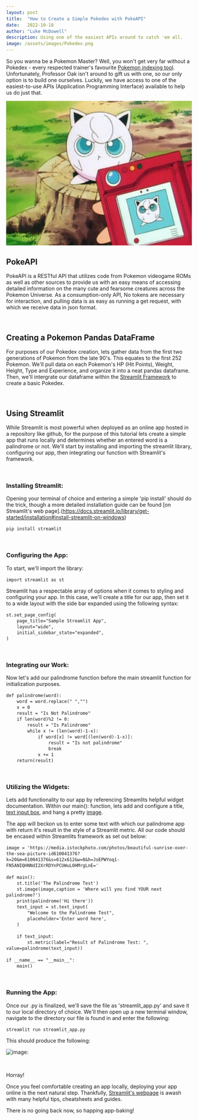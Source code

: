 ```yaml
---
layout: post
title:  "How to Create a Simple Pokedex with PokeAPI"
date:   2022-10-18
author: "Luke McDowell"
description: Using one of the easiest APIs around to catch 'em all.
image: /assets/images/Pokedex.png
---
```



So you wanna be a Pokemon Master? Well, you won't get very far without a Pokedex - every respected trainer's favourite [Pokemon indexing tool](https://bulbapedia.bulbagarden.net/wiki/Pok%C3%A9dex). Unfortunately, Professor Oak isn't around to gift us with one, so our only option is to build one ourselves. Luckily, we have access to one of the easiest-to-use APIs (Application Programming Interface) available to help us do just that. 

![image:](https://github.com/Redskywalker7/stat386-projects/blob/main/assets/Jigglypuff.png?raw=true)


## PokeAPI
PokeAPI is a RESTful API that utilizes code from Pokemon videogame ROMs as well as other sources to provide us with an easy means of accessing detailed information on the many cute and fearsome creatures across the Pokemon Universe. As a consumption-only API, No tokens are necessary for interaction, and pulling data is as easy as running a get request, with which we receive data in json format. 

  <br> 
  
## Creating a Pokemon Pandas DataFrame

For purposes of our Pokedex creation, lets gather data from the first two generations of Pokemon from the late 90's. This equates to the first 252 Pokemon. We'll pull data on each Pokemon's HP (Hit Points), Weight, Height, Type and Experience, and organize it into a neat pandas dataframe. Then, we'll intergrate our dataframe within the [Streamlit Framework](https://streamlit.io/) to create a basic Pokedex.


  <br> 
  
## Using Streamlit



While Streamlit is most powerful when deployed as an online app hosted in a repository like github, for the purpose of this tutorial lets create a simple app that runs locally and determines whether an entered word is a palindrome or not.  We'll start by installing and importing the streamlit library, configuring our app, then integrating our function with Streamlit's framework.

 <br> 

### Installing Streamlit:


Opening your terminal of choice and entering a simple 'pip install' should do the trick, though a more detailed installation guide can be found [on Streamlit's web page].(https://docs.streamlit.io/library/get-started/installation#install-streamlit-on-windows)
  
```
pip install streamlit
```
  <br> 
  
  
### Configuring the App:

To start, we'll import the library:
```
import streamlit as st  
```


Streamlit has a respectable array of options when it comes to styling and configuring your app. In this case, we'll create a title for our app, then set it to a wide layout with the side bar expanded using the following syntax: 
```
st.set_page_config(
    page_title="Sample Streamlit App",
    layout="wide",
    initial_sidebar_state="expanded",
)
```
  <br> 
  
  
### Integrating our Work:

Now let's add our palindrome function before the main streamlit function for initialization purposes. 
```
def palindrome(word):
    word = word.replace(" ","")
    x = 0
    result = "Is Not Palindrome"
    if len(word)%2 != 0:
        result = "Is Palindrome"
        while x != (len(word)-1-x):
            if word[x] != word[(len(word)-1-x)]:
                result = "Is not palindrome"
                break
            x += 1          
    return(result)
```
 <br> 
 
### Utilizing the Widgets:

Lets add functionality to our app by referencing Streamlits helpful widget documentation. Within our main(): function, lets add and configure a title, [text input box](https://docs.streamlit.io/library/api-reference/widgets/st.text_input), and hang a pretty [image](https://docs.streamlit.io/library/api-reference/media/st.image). 

The app will beckon us to enter some text with which our palindrome app with return it's result in the style of a Streamlit metric. All our code should be encased within Streamlits framework as set out below:


```
image = 'https://media.istockphoto.com/photos/beautiful-sunrise-over-the-sea-picture-id610041376?k=20&m=610041376&s=612x612&w=0&h=JoEPWYoq1-FN5ANIQHNNdI2XrRDYnPCUWuLOHMrgLnE='

def main():
    st.title('The Palindrome Test')
    st.image(image,caption = 'Where will you find YOUR next palindrome?')
    print(palindrome('Hi there'))
    text_input = st.text_input(
        "Welcome to the Palindrome Test",
        placeholder='Enter word here',
    )

    if text_input:
        st.metric(label="Result of Palindrome Test: ", value=palindrome(text_input))   
    
if __name__ == "__main__":
    main()
```

 <br> 

### Running the App:

Once our .py is finalized, we'll save the file as 'streamlit_app.py' and save it to our local directory of choice. We'll then open up a new terminal window, navigate to the directory our file is found in and enter the following:
```
streamlit run streamlit_app.py
```    

This should produce the following:

![image:](https://i.ibb.co/c8zy0d1/Palindrome-Result.png)

<br> 

Horray!

Once you feel comfortable creating an app locally, deploying your app online is the next natural step. Thankfully, [Streamlit's webpage](https://docs.streamlit.io/) is awash with many helpful tips, cheatsheets and guides. 

There is no going back now, so happing app-baking!


